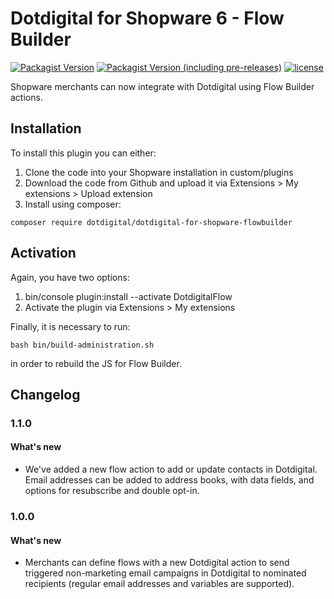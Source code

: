 # Dotdigital for Shopware 6 - Flow Builder
[![Packagist Version](https://img.shields.io/packagist/v/dotdigital/dotdigital-for-shopware-flowbuilder?color=green&label=stable)](https://github.com/dotmailer/dotdigital-for-shopware-flowbuilder/releases)
[![Packagist Version (including pre-releases)](https://img.shields.io/packagist/v/dotdigital/dotdigital-for-shopware-flowbuilder?color=blue&include_prereleases&label=feature)](https://github.com/dotmailer/dotdigital-for-shopware-flowbuilder/releases)
[![license](https://img.shields.io/github/license/mashape/apistatus.svg)](LICENSE.md)

Shopware merchants can now integrate with Dotdigital using Flow Builder actions.

## Installation
To install this plugin you can either:
1. Clone the code into your Shopware installation in custom/plugins
2. Download the code from Github and upload it via Extensions > My extensions > Upload extension
3. Install using composer:
```
composer require dotdigital/dotdigital-for-shopware-flowbuilder
```

## Activation
Again, you have two options:
1. bin/console plugin:install --activate DotdigitalFlow 
2. Activate the plugin via Extensions > My extensions

Finally, it is necessary to run:
```
bash bin/build-administration.sh
```
in order to rebuild the JS for Flow Builder.

## Changelog

### 1.1.0

#### What's new
- We've added a new flow action to add or update contacts in Dotdigital. Email addresses can be added to address books, with data fields, and options for resubscribe and double opt-in.

### 1.0.0

#### What's new
- Merchants can define flows with a new Dotdigital action to send triggered non-marketing email campaigns in Dotdigital to nominated recipients (regular email addresses and variables are supported).
